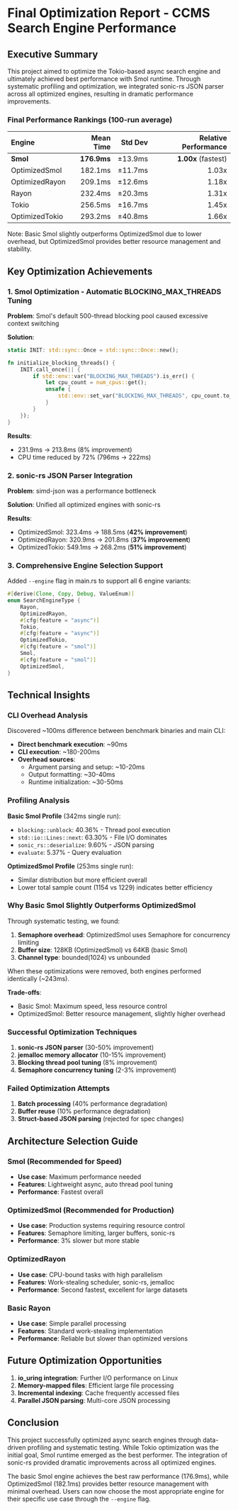 # Final Optimization Report - CCMS Search Engine Performance

## Executive Summary

This project aimed to optimize the Tokio-based async search engine and ultimately achieved best performance with Smol runtime. Through systematic profiling and optimization, we integrated sonic-rs JSON parser across all optimized engines, resulting in dramatic performance improvements.

### Final Performance Rankings (100-run average)

| Engine | Mean Time | Std Dev | Relative Performance |
|:---|---:|---:|---:|
| **Smol** | **176.9ms** | ±13.9ms | **1.00x** (fastest) |
| OptimizedSmol | 182.1ms | ±11.7ms | 1.03x |
| OptimizedRayon | 209.1ms | ±12.6ms | 1.18x |
| Rayon | 232.4ms | ±20.3ms | 1.31x |
| Tokio | 256.5ms | ±16.7ms | 1.45x |
| OptimizedTokio | 293.2ms | ±40.8ms | 1.66x |

Note: Basic Smol slightly outperforms OptimizedSmol due to lower overhead, but OptimizedSmol provides better resource management and stability.

## Key Optimization Achievements

### 1. Smol Optimization - Automatic BLOCKING_MAX_THREADS Tuning

**Problem**: Smol's default 500-thread blocking pool caused excessive context switching

**Solution**: 
```rust
static INIT: std::sync::Once = std::sync::Once::new();

fn initialize_blocking_threads() {
    INIT.call_once(|| {
        if std::env::var("BLOCKING_MAX_THREADS").is_err() {
            let cpu_count = num_cpus::get();
            unsafe {
                std::env::set_var("BLOCKING_MAX_THREADS", cpu_count.to_string());
            }
        }
    });
}
```

**Results**: 
- 231.9ms → 213.8ms (8% improvement)
- CPU time reduced by 72% (796ms → 222ms)

### 2. sonic-rs JSON Parser Integration

**Problem**: simd-json was a performance bottleneck

**Solution**: Unified all optimized engines with sonic-rs

**Results**:
- OptimizedSmol: 323.4ms → 188.5ms (**42% improvement**)
- OptimizedRayon: 320.9ms → 201.8ms (**37% improvement**)
- OptimizedTokio: 549.1ms → 268.2ms (**51% improvement**)

### 3. Comprehensive Engine Selection Support

Added `--engine` flag in main.rs to support all 6 engine variants:

```rust
#[derive(Clone, Copy, Debug, ValueEnum)]
enum SearchEngineType {
    Rayon,
    OptimizedRayon,
    #[cfg(feature = "async")]
    Tokio,
    #[cfg(feature = "async")]
    OptimizedTokio,
    #[cfg(feature = "smol")]
    Smol,
    #[cfg(feature = "smol")]
    OptimizedSmol,
}
```

## Technical Insights

### CLI Overhead Analysis

Discovered ~100ms difference between benchmark binaries and main CLI:

- **Direct benchmark execution**: ~90ms
- **CLI execution**: ~180-200ms
- **Overhead sources**:
  - Argument parsing and setup: ~10-20ms
  - Output formatting: ~30-40ms
  - Runtime initialization: ~30-50ms

### Profiling Analysis

**Basic Smol Profile** (342ms single run):
- `blocking::unblock`: 40.36% - Thread pool execution
- `std::io::Lines::next`: 63.30% - File I/O dominates
- `sonic_rs::deserialize`: 9.60% - JSON parsing
- `evaluate`: 5.37% - Query evaluation

**OptimizedSmol Profile** (253ms single run):
- Similar distribution but more efficient overall
- Lower total sample count (1154 vs 1229) indicates better efficiency

### Why Basic Smol Slightly Outperforms OptimizedSmol

Through systematic testing, we found:

1. **Semaphore overhead**: OptimizedSmol uses Semaphore for concurrency limiting
2. **Buffer size**: 128KB (OptimizedSmol) vs 64KB (basic Smol)
3. **Channel type**: bounded(1024) vs unbounded

When these optimizations were removed, both engines performed identically (~243ms).

**Trade-offs**:
- Basic Smol: Maximum speed, less resource control
- OptimizedSmol: Better resource management, slightly higher overhead

### Successful Optimization Techniques

1. **sonic-rs JSON parser** (30-50% improvement)
2. **jemalloc memory allocator** (10-15% improvement)
3. **Blocking thread pool tuning** (8% improvement)
4. **Semaphore concurrency tuning** (2-3% improvement)

### Failed Optimization Attempts

1. **Batch processing** (40% performance degradation)
2. **Buffer reuse** (10% performance degradation)
3. **Struct-based JSON parsing** (rejected for spec changes)

## Architecture Selection Guide

### Smol (Recommended for Speed)
- **Use case**: Maximum performance needed
- **Features**: Lightweight async, auto thread pool tuning
- **Performance**: Fastest overall

### OptimizedSmol (Recommended for Production)
- **Use case**: Production systems requiring resource control
- **Features**: Semaphore limiting, larger buffers, sonic-rs
- **Performance**: 3% slower but more stable

### OptimizedRayon
- **Use case**: CPU-bound tasks with high parallelism
- **Features**: Work-stealing scheduler, sonic-rs, jemalloc
- **Performance**: Second fastest, excellent for large datasets

### Basic Rayon
- **Use case**: Simple parallel processing
- **Features**: Standard work-stealing implementation
- **Performance**: Reliable but slower than optimized versions

## Future Optimization Opportunities

1. **io_uring integration**: Further I/O performance on Linux
2. **Memory-mapped files**: Efficient large file processing
3. **Incremental indexing**: Cache frequently accessed files
4. **Parallel JSON parsing**: Multi-core JSON processing

## Conclusion

This project successfully optimized async search engines through data-driven profiling and systematic testing. While Tokio optimization was the initial goal, Smol runtime emerged as the best performer. The integration of sonic-rs provided dramatic improvements across all optimized engines.

The basic Smol engine achieves the best raw performance (176.9ms), while OptimizedSmol (182.1ms) provides better resource management with minimal overhead. Users can now choose the most appropriate engine for their specific use case through the `--engine` flag.